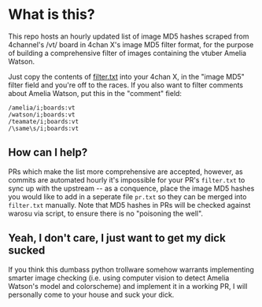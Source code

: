 # What is this?
This repo hosts an hourly updated list of image MD5 hashes scraped from
4channel's /vt/ board in 4chan X's image MD5 filter format, for the purpose 
of building a comprehensive filter of images containing the vtuber Amelia Watson.

Just copy the contents of [filter.txt](https://ameliawatsonfilter.github.io/filter.txt)
into your 4chan X, in the "image MD5" filter field and you're off to the races.
If you also want to filter comments about Amelia Watson, put this in the "comment" field:
```
/amelia/i;boards:vt
/watson/i;boards:vt
/teamate/i;boards:vt
/\same\s/i;boards:vt
```

## How can I help?
PRs which make the list more comprehensive are accepted, however, as commits
are automated hourly it's impossible for your PR's `filter.txt` to sync up with
the upstream -- as a conquence, place the image MD5 hashes you would like to
add in a seperate file `pr.txt` so they can be merged into `filter.txt` manually.
Note that MD5 hashes in PRs will be checked against warosu via script, to
ensure there is no "poisoning the well".

## Yeah, I don't care, I just want to get my dick sucked
If you think this dumbass python trollware somehow warrants implementing 
smarter image checking (i.e. using computer vision to detect Amelia Watson's 
model and colorscheme) and implement it in a working PR, I will personally 
come to your house and suck your dick.
